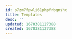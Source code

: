 ```yaml
---
id: p7zm7fpwli61phpfrbqnshc
title: Templates
desc: ''
updated: 1670381127388
created: 1670381127388
---
```

